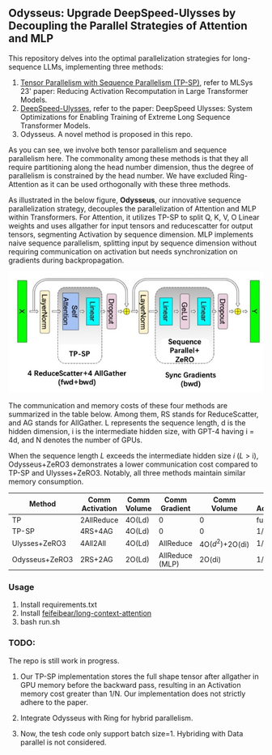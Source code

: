 ## Odysseus: Upgrade DeepSpeed-Ulysses by Decoupling the Parallel Strategies of Attention and MLP

This repository delves into the optimal parallelization strategies for long-sequence LLMs, implementing three methods: 
1. [Tensor Parallelism with Sequence Parallelism (TP-SP)](https://arxiv.org/abs/2205.05198), refer to MLSys 23' paper: Reducing Activation Recomputation in Large Transformer Models.
2. [DeepSpeed-Ulysses](https://arxiv.org/abs/2309.14509), refer to the paper: DeepSpeed Ulysses: System Optimizations for Enabling Training of Extreme Long Sequence Transformer Models.
3. Odysseus. A novel method is proposed in this repo.

As you can see, we involve both tensor parallelism and sequence parallelism here.
The commonality among these methods is that they all require partitioning along the head number dimension, thus the degree of parallelism is constrained by the head number. We have excluded Ring-Attention as it can be used orthogonally with these three methods.

As illustrated in the below figure, **Odysseus**, our innovative sequence parallelization strategy, decouples the parallelization of Attention and MLP within Transformers. For Attention, it utilizes TP-SP to split Q, K, V, O Linear weights and uses allgather for input tensors and reducescatter for output tensors, segmenting Activation by sequence dimension. MLP implements naive sequence parallelism, splitting input by sequence dimension without requiring communication on activation but needs synchronization on gradients during backpropagation.


<div align="center">
    <img src="./media/Odysseus.jpg" alt="Image description">
</div>

The communication and memory costs of these four methods are summarized in the table below. Among them, RS stands for ReduceScatter, and AG stands for AllGather. L represents the sequence length, d is the hidden dimension, i is the intermediate hidden size, with GPT-4 having i = 4d, and N denotes the number of GPUs.

When the sequence length $L$ exceeds the intermediate hidden size $i$ ($L$ > i), Odysseus+ZeRO3 demonstrates a lower communication cost compared to TP-SP and Ulysses+ZeRO3. Notably, all three methods maintain similar memory consumption.

| Method          | Comm Activation | Comm Volume       | Comm Gradient | Comm Volume                   | Mem Activation | Mem Param/Grad |
|-----------------|------------|--------------|----------|--------------------------|------------|------------|
| TP              | 2AllReduce | 4O(Ld)       | 0        | 0                        | full       | 1/N        |
| TP-SP           | 4RS+4AG    | 4O(Ld)       | 0        | 0                        | 1/N        | 1/N        |
| Ulysses+ZeRO3   | 4All2All   | 4O(Ld)       | AllReduce| 4O($d^2$)+2O(di)           | 1/N        | 1/N      |
| Odysseus+ZeRO3  | 2RS+2AG    | 2O(Ld)       | AllReduce (MLP) | 2O(di) | 1/N        | 1/N        |

### Usage
1. Install requirements.txt
2. Install [feifeibear/long-context-attention](https://github.com/feifeibear/long-context-attention)
3. bash run.sh

### TODO:
The repo is still work in progress.

1. Our TP-SP implementation stores the full shape tensor after allgather in GPU memory before the backward pass, resulting in an Activation memory cost greater than 1/N. Our implementation does not strictly adhere to the paper.

2. Integrate Odysseus with Ring for hybrid parallelism.

3. Now, the tesh code only support batch size=1. Hybriding with Data parallel is not considered.
